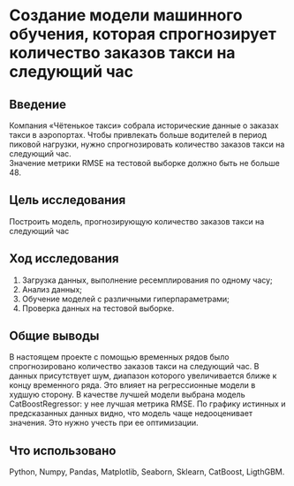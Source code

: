 # Создание модели машинного обучения, которая спрогнозирует количество заказов такси на следующий час

## Введение
Компания «Чётенькое такси» собрала исторические данные о заказах такси в аэропортах. Чтобы привлекать больше водителей в период пиковой нагрузки, нужно спрогнозировать количество заказов такси на следующий час. <br>
Значение метрики RMSE на тестовой выборке должно быть не больше 48.

## Цель исследования
Построить модель, прогнозирующую количество заказов такси на следующий час

## Ход исследования
1. Загрузка данных, выполнение ресемплирования по одному часу;
2. Анализ данных;
3. Обучение моделей с различными гиперпараметрами;
4. Проверка данных на тестовой выборке.

## Общие выводы
В настоящем проекте с помощью временных рядов было спрогнозировано количество заказов такси на следующий час.
В данных присутствует шум, диапазон которого увеличивается ближе к концу временного ряда. Это влияет на регрессионные модели в худшую сторону.
В качестве лучшей модели выбрана модель CatBoostRegressor: у нее лучшая метрика RMSE.
По графику истинных и предсказанных данных видно, что модель чаще недооценивает значения. Это нужно учесть при ее оптимизации.

## Что использовано
Python, Numpy, Pandas, Matplotlib, Seaborn, Sklearn, CatBoost, LigthGBM. <br>


